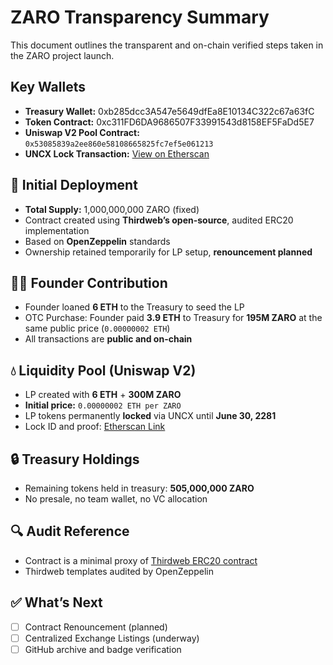 # ZARO Transparency Summary

This document outlines the transparent and on-chain verified steps taken in the ZARO project launch.

## Key Wallets
- **Treasury Wallet:** 0xb285dcc3A547e5649dfEa8E10134C322c67a63fC
- **Token Contract:** 0xc311FD6DA9686507F33991543d8158EF5FaDd5E7
- **Uniswap V2 Pool Contract:** `0x53085839a2ee860e58108665825fc7ef5e061213`
- **UNCX Lock Transaction:** [View on Etherscan](https://etherscan.io/tx/0x334b33f9808ad75cc301b2b56a45ac2941b56b10aa45147404c334414520e2ef)



## 🧱 Initial Deployment
- **Total Supply:** 1,000,000,000 ZARO (fixed)
- Contract created using **Thirdweb’s open-source**, audited ERC20 implementation
- Based on **OpenZeppelin** standards
- Ownership retained temporarily for LP setup, **renouncement planned**

## 🧑‍🚀 Founder Contribution
- Founder loaned **6 ETH** to the Treasury to seed the LP
- OTC Purchase: Founder paid **3.9 ETH** to Treasury for **195M ZARO** at the same public price (`0.00000002 ETH`)
- All transactions are **public and on-chain**

## 💧 Liquidity Pool (Uniswap V2)
- LP created with **6 ETH** + **300M ZARO**
- **Initial price:** `0.00000002 ETH per ZARO`
- LP tokens permanently **locked** via UNCX until **June 30, 2281**
- Lock ID and proof: [Etherscan Link](https://etherscan.io/tx/0x334b33f9808ad75cc301b2b56a45ac2941b56b10aa45147404c334414520e2ef)

## 🔒 Treasury Holdings
- Remaining tokens held in treasury: **505,000,000 ZARO**
- No presale, no team wallet, no VC allocation

## 🔍 Audit Reference
- Contract is a minimal proxy of [Thirdweb ERC20 contract](https://github.com/thirdweb-dev/contracts)
- Thirdweb templates audited by OpenZeppelin

## ✅ What’s Next
- [ ] Contract Renouncement (planned)
- [ ] Centralized Exchange Listings (underway)
- [ ] GitHub archive and badge verification

